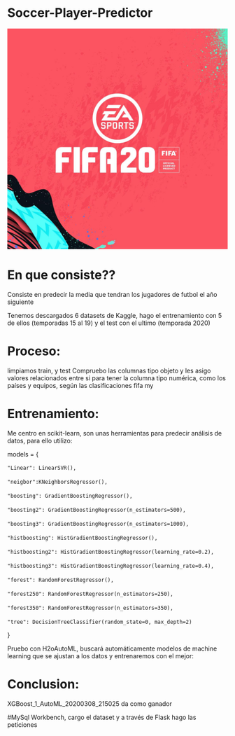 # Soccer-Player-Predictor

![fifa](./input/fifa20.jpg)

# En que consiste??

Consiste en predecir la media que tendran los jugadores de futbol el año siguiente

Tenemos descargados 6 datasets de Kaggle, hago el entrenamiento con 5 de ellos (temporadas 15 al 19) y el test con el ultimo (temporada 2020)

# Proceso:

limpiamos train, y test
Compruebo las columnas tipo objeto y les asigo valores relacionados entre si para tener la columna tipo numérica, como los países y equipos, según las clasificaciones fifa
my

# Entrenamiento:

Me centro en scikit-learn, son unas herramientas para predecir análisis de datos, para ello utilizo:

models = {
    
    "Linear": LinearSVR(),
    
    "neigbor":KNeighborsRegressor(),
    
    "boosting": GradientBoostingRegressor(),
    
    "boosting2": GradientBoostingRegressor(n_estimators=500),
   
    "boosting3": GradientBoostingRegressor(n_estimators=1000),
    
    "histboosting": HistGradientBoostingRegressor(),
    
    "histboosting2": HistGradientBoostingRegressor(learning_rate=0.2),
    
    "histboosting3": HistGradientBoostingRegressor(learning_rate=0.4),
    
    "forest": RandomForestRegressor(),
    
    "forest250": RandomForestRegressor(n_estimators=250),
    
    "forest350": RandomForestRegressor(n_estimators=350),
    
    "tree": DecisionTreeClassifier(random_state=0, max_depth=2)
}

Pruebo con H2oAutoML, buscará automáticamente modelos de machine learning que se ajustan a los datos y entrenaremos con el mejor:

# Conclusion:
XGBoost_1_AutoML_20200308_215025 da como ganador

#MySql Workbench, cargo el dataset y a través de Flask hago las peticiones
